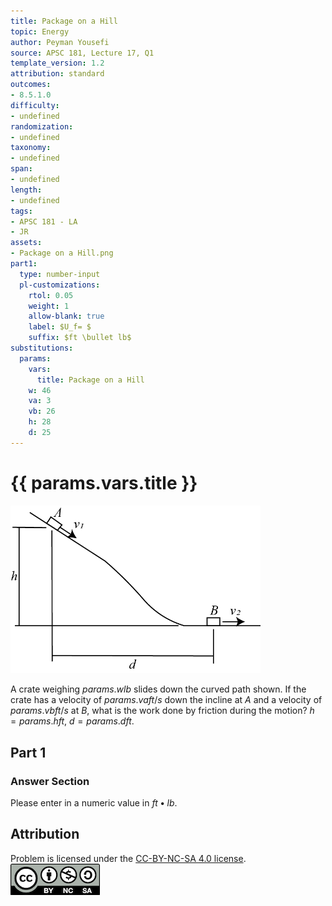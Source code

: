 ```yaml
---
title: Package on a Hill
topic: Energy
author: Peyman Yousefi
source: APSC 181, Lecture 17, Q1
template_version: 1.2
attribution: standard
outcomes:
- 8.5.1.0
difficulty:
- undefined
randomization:
- undefined
taxonomy:
- undefined
span:
- undefined
length:
- undefined
tags:
- APSC 181 - LA
- JR
assets:
- Package on a Hill.png
part1:
  type: number-input
  pl-customizations:
    rtol: 0.05
    weight: 1
    allow-blank: true
    label: $U_f= $
    suffix: $ft \bullet lb$
substitutions:
  params:
    vars:
      title: Package on a Hill
    w: 46
    va: 3
    vb: 26
    h: 28
    d: 25
---
```

# {{ params.vars.title }}
<img src="Package on a Hill.png" width=400>

A crate weighing ${{ params.w }}lb$ slides down the curved path shown.
If the crate has a velocity of ${{ params.va }}ft/s$ down the incline at $A$ and a velocity of ${{ params.vb }}ft/s$ at $B$, what is the work done by friction during the motion? $h = {{ params.h }}ft$, $d = {{ params.d }}ft$.

## Part 1

### Answer Section

Please enter in a numeric value in $ft \bullet lb$.

## Attribution

Problem is licensed under the [CC-BY-NC-SA 4.0 license](https://creativecommons.org/licenses/by-nc-sa/4.0/).<br> ![The Creative Commons 4.0 license requiring attribution-BY, non-commercial-NC, and share-alike-SA license.](https://raw.githubusercontent.com/firasm/bits/master/by-nc-sa.png)